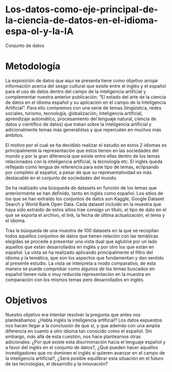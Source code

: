# Los-datos-como-eje-principal-de-la-ciencia-de-datos-en-el-idioma-espa-ol-y-la-IA
Conjunto de datos 
# Metodología
La exposición de datos que aquí se presenta tiene como objetivo arrojar información acerca del sesgo cultural que existe entre el inglés y el español para el uso de datos dentro del campo de la inteligencia artificial y complementar nuestra anterior publicación: “El estado del arte de la ciencia de datos en el idioma español y su aplicación en el campo de la Inteligencia Artificial”. Para ello contaremos con una serie de temas (lingüística, redes sociales, turismo, tecnología, globalización, inteligencia artificial, aprendizaje automático, procesamiento del lenguaje natural, ciencia de datos y científico de datos) que tratan sobre la inteligencia artificial y adicionalmente temas más generalistas y que repercuten en muchos más ámbitos.

El motivo por el cual se ha decidido realizar el estudio en estos 2 idiomas es principalmente la representación que estos tienen en las sociedades del mundo y por la gran diferencia que existe entre ellas dentro de los temas relacionados con la inteligencia artificial, la tecnología etc. El inglés queda reflejado como lengua de referencia para este tipo de temas, eclipsando por completo al español, a pesar de que su representatividad es más destacable en el conjunto de sociedades del mundo.

Se ha realizado una búsqueda de datasets en función de los temas que anteriormente se han definido, tanto en inglés como español. Los sitios de los que se han extraído los conjuntos de datos son Kaggle, Google Dataset Search y World Bank Open Data. Cada dataset incluido en la muestra que haya sido extraído de estos sitios trae consigo un título, el tipo de dato en el que se exporta el archivo, el link, la fecha de última actualización, el tema y el idioma.

Tras la búsqueda de una muestra de 100 datasets en la que se recopilan todos aquellos conjuntos de datos que tienen relación con las temáticas elegidas se procede a presentar una vista dual que aglutine por un lado aquellos que están desarrollados en inglés y  por otro los que están en español. La vista se ha realizado aplicando principalmente el filtro del idioma y la temática, que son los aspectos que fundamentan y dan sentido al presente estudio. La vista se interpreta a modo comparativo, de esta manera se puede comprobar como algunos de los temas buscados en español tienen nula o muy reducida representación en la muestra en comparación con los mismos temas pero desarrollados en inglés. 

# Objetivos 
Nuestro objetivo era intentar resolver la pregunta que antes nos planteábamos: ¿Habla inglés la inteligencia artificial? Los datos expuestos nos hacen llegar a la conclusión de que sí, y que además con una amplia diferencia en cuanto a otro idioma tan conocido como el español. Sin embargo, más allá de esta cuestión, nos hace plantearnos otras adicionales: ¿Por qué existe esta discriminación hacia el lenguaje español y a favor del inglés en el conjunto de datos?, ¿Qué pueden hacer aquellos investigadores que no dominen el inglés si quieren avanzar en el campo de la inteligencia artificial?, ¿Será posible equilibrar esta situación en el futuro de las tecnologías, el desarrollo y la innovación?

